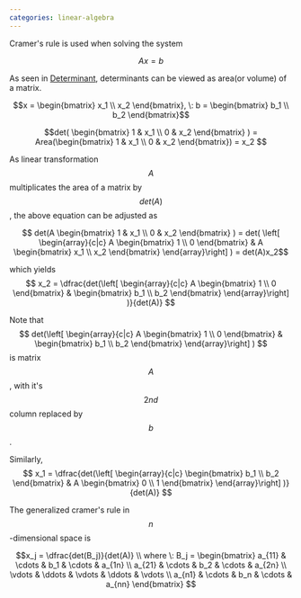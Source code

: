 ```yaml
---
categories: linear-algebra
---
```


Cramer's rule is used when solving the system

$$Ax = b$$

As seen in [Determinant][determinant_link], determinants can be viewed as area(or volume) of a matrix.

$$x = \begin{bmatrix} x_1 \\ x_2 \end{bmatrix}, \: b = \begin{bmatrix} b_1 \\ b_2 \end{bmatrix}$$

$$det( \begin{bmatrix} 1 & x_1 \\ 0 & x_2 \end{bmatrix} ) = Area(\begin{bmatrix} 1 & x_1 \\ 0 & x_2 \end{bmatrix}) = x_2 $$

As linear transformation $$A$$ multiplicates the area of a matrix by $$det(A)$$, the above equation can be adjusted as

$$ det(A \begin{bmatrix} 1 & x_1 \\ 0 & x_2 \end{bmatrix} ) =
det(
\left[ \begin{array}{c|c}
A \begin{bmatrix} 1 \\ 0 \end{bmatrix} & 
A \begin{bmatrix} x_1 \\ x_2 \end{bmatrix}
\end{array}\right]
) =
det(A)x_2$$

which yields 
$$
x_2 = \dfrac{det(\left[ \begin{array}{c|c}
A \begin{bmatrix} 1 \\ 0 \end{bmatrix} & 
\begin{bmatrix} b_1 \\ b_2 \end{bmatrix}
\end{array}\right] )}{det(A)}
$$


Note that 
$$
det(\left[ \begin{array}{c|c}
A \begin{bmatrix} 1 \\ 0 \end{bmatrix} & 
\begin{bmatrix} b_1 \\ b_2 \end{bmatrix}
\end{array}\right] )
$$
 is matrix $$A$$, with it's $$2nd$$ column replaced by $$b$$.


Similarly,
$$
x_1 = \dfrac{det(\left[ \begin{array}{c|c}
\begin{bmatrix} b_1 \\ b_2 \end{bmatrix} & 
A \begin{bmatrix} 0 \\ 1 \end{bmatrix}
\end{array}\right] )}{det(A)} 
$$


The generalized cramer's rule in $$n$$-dimensional space is


$$x_j = \dfrac{det(B_j)}{det(A)} \\ where \: B_j = 
\begin{bmatrix}
a_{11} & \cdots & b_1 & \cdots & a_{1n} \\
a_{21} & \cdots & b_2 & \cdots & a_{2n} \\
\vdots & \ddots & \vdots & \ddots & \vdots \\
a_{n1} & \cdots & b_n & \cdots & a_{nn}
\end{bmatrix}
$$

[determinant_link]: https://ppumang.github.io/linear-algebra/Determinant "Go google"